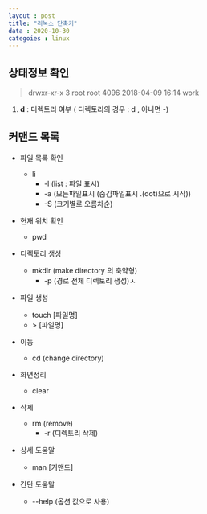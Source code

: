 ```yaml
---
layout : post
title: "리눅스 단축키"
data : 2020-10-30
categoies : linux
---
```

## 상태정보 확인
> drwxr-xr-x 3 root root   4096 2018-04-09 16:14 work 
1. **d** : 디렉토리 여부 ( 디렉토리의 경우 : d , 아니면  -)  

## 커맨드 목록

+ 파일 목록 확인
  + li  
    + -l (list : 파일 표시)
    + -a (모든파일표시 (숨김파일표시 .(dot)으로 시작))
    + -S (크기별로 오름차순)
    
+ 현재 위치 확인
  + pwd
 
+ 디렉토리 생성
  + mkdir (make directory 의 축약형)
    + -p (경로 전체 디렉토리 생성)ㅅ
  
+ 파일 생성
  + touch [파일명] 
  + \> [파일명]
 
+ 이동
  + cd (change directory)
  
+ 화면정리
  + clear
 
+ 삭제
  + rm (remove)
    + -r (디렉토리 삭제)
  
+ 상세 도움말
  + man [커맨드]  
+ 간단 도움말
  + --help (옵션 값으로 사용)

  
  
